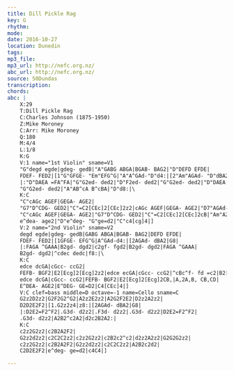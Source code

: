 ```yaml
---
title: Dill Pickle Rag
key: G
rhythm: 
mode:
date: 2016-10-27
location: Dunedin
tags:
mp3_file:
mp3_url: http://nefc.org.nz/
abc_url: http://nefc.org.nz/
source: 50Dundas
transcription:
chords: 
abc: |
    X:29
    T:Dill Pickle Rag
    C:Charles Johnson (1875-1950)
    Z:Mike Moroney
    C:Arr: Mike Moroney
    Q:180
    M:4/4
    L:1/8
    K:G
    V:1 name="1st Violin" sname=V1
    "G"degd egde|gdeg- gedB|"A"GABG ABGA|BGAB- BAG2|"D"DEFD EFDE|
    FDEF- FED2|[1"G"GFGE- "Em"EFG^G|"A"A^GAd-"D"d4:|[2"Am"AGAd- "D"dBA2|"G"G8|
    |:"D"DAEA =FA^FA|"G"G2ed- ded2|"D"F2ed- ded2|"G"G2ed- ded2|"D"DAEA =FA^FA|
    "G"G2ed- ded2|"A"AB^cA B^cBA|"D"d8:|\
    K:C
    "C"cAGc AGEF|GEGA- AGE2|
    "G7"D^CDG- GED2|"C"=C2[CEc]2[CEc]2z2|cAGc AGEF|GEGA- AGE2|"D7"AGAd- dBA2|"G"G2[GBg]2[GBg]2z2|
    "C"cAGc AGEF|GEGA- AGE2|"G7"D^CDG- GED2|"C"=C2[CEc]2[CEc]2cB|"Am"A2AB cBcd|
    e^dea- age2|"D"e^deg- "G"ge=d2|"C"c4[cg]4|]
    V:2 name="2nd Violin" sname=V2
    degd egde|gdeg- gedB|GABG ABGA|BGAB- BAG2|DEFD EFDE|
    FDEF- FED2|[1GFGE- EFG^G|A^GAd-d4:|[2AGAd- dBA2|G8|
    |:FAGA ^GAAA|B2gd- dgd2|c2gf- fgd2|B2gd- dgd2|FAGA ^GAAA|
    B2gd- dgd2|^cdec dedc|f8:|\
    K:C
    edce dcGA|cGcc- ccG2|
    FEFB- BGF2|E2[Ecg]2[Ecg]2z2|edce ecGA|cGcc- ccG2|^cBc^f- fd =c2|B2[dg]2[dg]2z2|
    edce dcGA|cGcc- ccG2|FEFB- BGF2|E2[Ecg]2[Ecg]2CB,|A,2A,B, CB,CD|
    E^DEA- AGE2|E^DEG- GE=D2|C4[CEc]4|]
    V:C clef=bass middle=D octave=-1 name=Cello sname=C
    G2z2D2z2|G2F2G2^G2|A2z2E2z2|A2G2F2E2|D2z2A2z2|
    D2D2E2F2|[1.G2z2z4|z8:|[2AGAd- dBA2|G8|
    |:D2E2=F2^F2|.G3d- d2z2|.F3d- d2z2|.G3d- d2z2|D2E2=F2^F2|
    .G3d- d2z2|A2B2^c2A2|d2c2B2A2:|
    K:C
    c2z2G2z2|c2B2A2F2|
    G2z2d2z2|c2C2C2z2|c2z2G2z2|c2B2c2^c2|d2z2A2z2|G2G2G2z2|
    c2z2G2z2|c2B2A2F2|G2z2d2z2|c2C2C2z2|A2B2c2d2|
    C2D2E2F2|e^deg- ge=d2|c4C4|]

---
```

